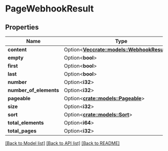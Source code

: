 # PageWebhookResult

## Properties

Name | Type | Description | Notes
------------ | ------------- | ------------- | -------------
**content** | Option<[**Vec<crate::models::WebhookResultDto>**](WebhookResultDto)> |  | [optional]
**empty** | Option<**bool**> |  | [optional]
**first** | Option<**bool**> |  | [optional]
**last** | Option<**bool**> |  | [optional]
**number** | Option<**i32**> |  | [optional]
**number_of_elements** | Option<**i32**> |  | [optional]
**pageable** | Option<[**crate::models::Pageable**](Pageable)> |  | [optional]
**size** | Option<**i32**> |  | [optional]
**sort** | Option<[**crate::models::Sort**](Sort)> |  | [optional]
**total_elements** | Option<**i64**> |  | [optional]
**total_pages** | Option<**i32**> |  | [optional]

[[Back to Model list]](../README#documentation-for-models) [[Back to API list]](../README#documentation-for-api-endpoints) [[Back to README]](../README)


